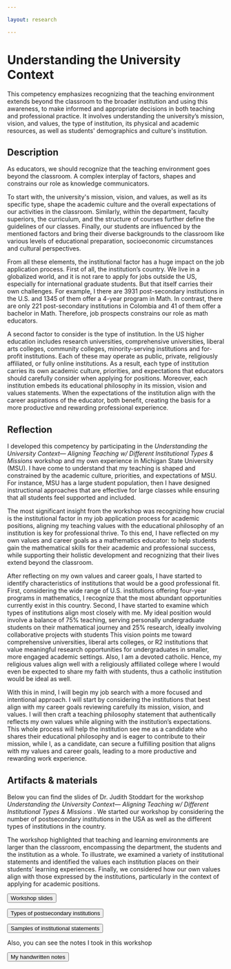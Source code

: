 ```yaml
---

layout: research

---
```


<h1> Understanding the University Context </h1>

This competency emphasizes recognizing that the teaching environment extends beyond the classroom to the broader institution and using this awareness, to make informed and appropriate decisions in both teaching and professional practice.  It involves  understanding the university’s mission, vision, and values, the type of institution, its physical and academic resources, as well as students' demographics and culture's institution. 

<div class="block">
      <h2> Description </h2>
<p>
As educators, we should recognize that the teaching environment goes beyond the classroom. A complex interplay of factors, shapes and constrains our role as knowledge communicators.
</p>
<p>

To start with, the university's mission, vision, and values, as well as its specific type, shape the academic culture and the overall expectations of our activities in the classroom. Similarly, within the department, faculty superiors, the curriculum, and the structure of courses further define the guidelines of our classes. Finally, our students are influenced by the mentioned factors and bring their diverse backgrounds to the classroom like various levels of educational preparation, socioeconomic circumstances and cultural perspectives. 
</p>
<p>

From all these elements, the institutional factor has a huge impact on the job application process. First of all, the institution’s country. We live in a globalized world, and it is not rare to apply for jobs outside the US, especially for international graduate students. But that itself carries their own challenges. For example, I there are 3931 post-secondary institutions in the U.S. and 1345  of them offer a 4-year program in Math. In contrast, there are only 221  post-secondary institutions in Colombia and 41  of them offer a bachelor in Math. Therefore, job prospects constrains our role as math educators.
</p>
<p>

A second factor to consider is the type of institution. In the US higher education includes research universities, comprehensive universities, liberal arts colleges, community colleges, minority-serving institutions and for-profit institutions. Each of these may operate as public, private, religiously affiliated, or fully online institutions. As a result, each type of institution carries its own academic culture, priorities, and expectations that educators should carefully consider when applying for positions. Moreover, each institution embeds its educational philosophy in its mission, vision and values statements. When the expectations of the institution align with the career aspirations of the educator, both benefit, creating the basis for a more productive and rewarding professional experience.
</p>

</div>

<div class="block">
      <h2> Reflection </h2>
<p>

I developed this competency by participating in the <em> Understanding the University Context— Aligning Teaching w/ Different Institutional Types & Missions </em> workshop and my own experience in Michigan State University (MSU). I have come to understand that my teaching is shaped and constrained by the academic culture, priorities, and expectations of MSU. For instance, MSU has a large student population, then I have designed instructional approaches that are effective for large classes while ensuring that all students feel supported and included.
</p>
<p>
The most significant insight from the workshop was recognizing how crucial 
is the institutional factor in my job application process for academic positions, aligning my teaching values with the educational philosophy of an institution is key for professional thrive. To this end, I have reflected on my own values and career goals as a mathematics educator: to help students gain the mathematical skills for their academic and professional success, while supporting their holistic development and recognizing that their lives extend beyond the classroom.
</p>
<p>
After reflecting on my own values and career goals, I have started to identify characteristics of institutions that would be a good professional fit. First, considering the wide range of U.S. institutions offering four-year programs in mathematics, I recognize that the most abundant opportunities currently exist in this country. Second, I have started to examine which types of institutions align most closely with me. My ideal position would involve a balance of 75% teaching, serving personally undergraduate students on their mathematical journey and 25% research, ideally involving collaborative projects with students This vision points me toward comprehensive universities, liberal arts colleges, or R2 institutions that value meaningful research opportunities for undergraduates in smaller, more engaged academic settings. Also, I am a devoted catholic. Hence, my religious values align well with a  religiously affiliated college where I would even be expected to share my faith with students, thus a catholic institution would be ideal as well.
</p>
<p>
With this in mind, I will begin my job search with a more focused and intentional approach. I will start by considering the institutions that best align with my career goals reviewing carefully its mission, vision, and values. I will then craft a teaching philosophy statement that authentically reflects my own values while aligning with the institution’s expectations. This whole process will help the institution see me as a candidate who shares their educational philosophy and is eager to contribute to their mission, while I, as a candidate, can secure a fulfilling position that aligns with my values and career goals, leading to a more productive and rewarding work experience. 

</p>  
</div>

<div class="block">
      <h2> Artifacts & materials </h2>

<p>
Below you can find the slides of Dr. Judith Stoddart for the workshop <em> Understanding the University Context— Aligning Teaching w/ Different Institutional Types & Missions </em>. We started our workshop by considering the number of postsecondary institutions in the USA as well as the different types of institutions in the country.
</p>

<p>
The workshop highlighted that teaching and learning environments are larger than the classroom, encompassing the department, the students and the institution as a whole.  To illustrate, we examined a variety of institutional statements and identified the values each institution places on their students’ learning experiences. Finally, we considered how our own values align with those expressed by the institutions, particularly in the context of applying for academic positions.
</p>



<div class="buttons">
<form action="/docs/workshops/Core competency 4 University Context artifact 1.pdf" class="form1" method="get" target="_blank"><button class="button_file"> Workshop slides </button></form>

<form action="/docs/workshops/Core competency 4 University Context artifact 2.pdf" class="form1" method="get" target="_blank"><button class="button_file"> Types of postsecondary institutions </button></form>


<form action="/docs/workshops/Core competency 4 University Context artifact 3.pdf" class="form1" method="get" target="_blank"><button class="button_file"> Samples of institutional statements </button></form>


</div>


<p>
Also, you can see the notes I took in this workshop 
</p>
<div class="buttons">
<form action="/docs/workshops/Core competency 4 University Context material.pdf" class="form1" method="get" target="_blank"><button class="button_file"> My handwritten notes </button></form>
</div>

</div>














